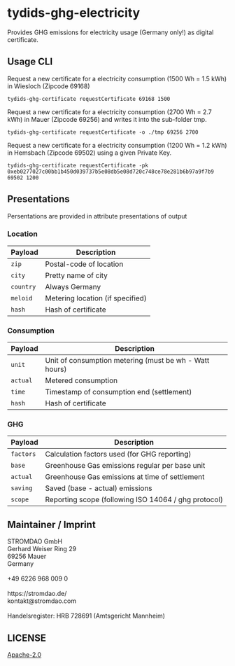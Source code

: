 # tydids-ghg-electricity
Provides GHG emissions for electricity usage (Germany only!) as digital certificate.

## Usage CLI

Request a new certificate for a electricity consumption (1500 Wh = 1.5 kWh) in Wiesloch (Zipcode 69168)
```shell
tydids-ghg-certificate requestCertificate 69168 1500
```
Request a new certificate for a electricity consumption (2700 Wh = 2.7 kWh) in Mauer (Zipcode 69256) and writes it into the sub-folder tmp.
```shell
tydids-ghg-certificate requestCertificate -o ./tmp 69256 2700
```
Request a new certificate for a electricity consumption (1200 Wh = 1.2 kWh) in Hemsbach (Zipcode 69502) using a given Private Key.
```shell
tydids-ghg-certificate requestCertificate -pk 0xeb0277027c00bb1b450d039737b5e08db5e08d720c748ce78e281b6b97a9f7b9 69502 1200
```

## Presentations 

Persentations are provided in attribute presentations of output

### Location
| Payload  | Description  |
|---|---|
| `zip`  | Postal-code of location |
| `city`  | Pretty name of city |
| `country`  | Always Germany |
| `meloid`  | Metering location (if specified) |
| `hash`  | Hash of certificate |

### Consumption
| Payload  | Description  |
|---|---|
| `unit`  | Unit of consumption metering (must be wh - Watt hours) |
| `actual`  | Metered consumption |
| `time`  | Timestamp of consumption end (settlement) |
| `hash`  | Hash of certificate |

### GHG
| Payload  | Description  |
|---|---|
| `factors`  | Calculation factors used (for GHG reporting) |
| `base`  | Greenhouse Gas emissions regular per base unit |
| `actual`  | Greenhouse Gas emissions at time of settlement |
| `saving`  | Saved (base - actual) emissions |
| `scope`  | Reporting scope (following ISO 14064 / ghg protocol) |

## Maintainer / Imprint
<addr>
STROMDAO GmbH<br/>
Gerhard Weiser Ring 29  <br/>
69256 Mauer  <br/>
Germany  <br/>
  <br/>
+49 6226 968 009 0  <br/>
  <br/>
https://stromdao.de/ <br/>
kontakt@stromdao.com  <br/>
  <br/>
Handelsregister: HRB 728691 (Amtsgericht Mannheim)
</addr>

## LICENSE
[Apache-2.0](./LICENSE)



